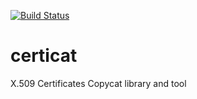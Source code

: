 [![Build Status](https://travis-ci.org/certbuilder/certicat.svg?branch=master)](https://travis-ci.org/certbuilder/certicat)

# certicat
X.509 Certificates Copycat library and tool
